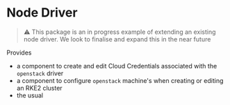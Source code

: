 # Node Driver

> &#x26a0;&#xfe0f; This package is an in progress example of extending an existing node driver. We look to finalise and expand this in the near future


Provides 
- a component to create and edit Cloud Credentials associated with the `openstack` driver
- a component to configure `openstack` machine's when creating or editing an RKE2 cluster
- the usual 
